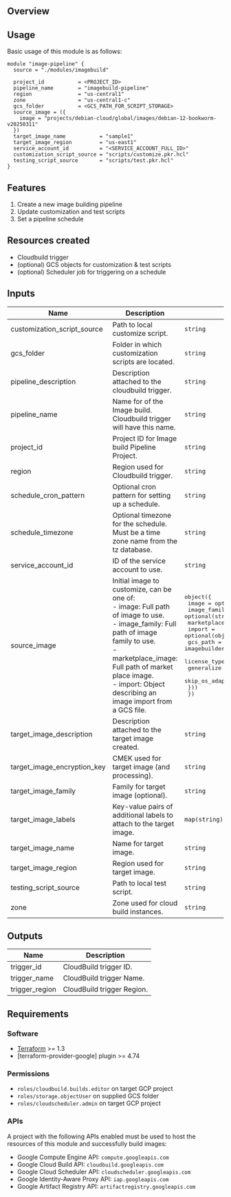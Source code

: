 ## Overview


## Usage

Basic usage of this module is as follows:

```hcl
module "image-pipeline" {
  source = "./modules/imagebuild"

  project_id           = <PROJECT_ID>
  pipeline_name        = "imagebuild-pipeline"
  region               = "us-central1"
  zone                 = "us-central1-c"
  gcs_folder           = <GCS_PATH_FOR_SCRIPT_STORAGE>
  source_image = ({
    image = "projects/debian-cloud/global/images/debian-12-bookworm-v20250311"
  })
  target_image_name           = "sample1"
  target_image_region         = "us-east1"
  service_account_id          = "<SERVICE_ACCOUNT_FULL_ID>"
  customization_script_source = "scripts/customize.pkr.hcl"
  testing_script_source       = "scripts/test.pkr.hcl"
}
```

## Features

1. Create a new image building pipeline
1. Update customization and test scripts
1. Set a pipeline schedule



## Resources created

- Cloudbuild trigger
- (optional) GCS objects for customization & test scripts
- (optional) Scheduler job for triggering on a schedule

## Inputs

| Name | Description | Type | Default | Required |
|------|-------------|------|---------|:--------:|
| customization\_script\_source | Path to local customize script. | `string` | `""` | no |
| gcs\_folder | Folder in which customization scripts are located. | `string` | n/a | yes |
| pipeline\_description | Description attached to the cloudbuild trigger. | `string` | `""` | no |
| pipeline\_name | Name for of the Image build. Cloudbuild trigger will have this name. | `string` | n/a | yes |
| project\_id | Project ID for Image build Pipeline Project. | `string` | n/a | yes |
| region | Region used for Cloudbuild trigger. | `string` | n/a | yes |
| schedule\_cron\_pattern | Optional cron pattern for setting up a schedule. | `string` | `""` | no |
| schedule\_timezone | Optional timezone for the schedule. Must be a time zone name from the tz database. | `string` | `"UTC"` | no |
| service\_account\_id | ID of the service account to use. | `string` | n/a | yes |
| source\_image | Initial image to customize, can be one of:<br/>  - image: Full path of image to use.<br/>  - image\_family: Full path of image family to use.<br/>  - marketplace\_image: Full path of market place image.<br/>  - import: Object describing an image import from a GCS file. | <pre>object({<br/>    image             = optional(string)<br/>    image_family      = optional(string)<br/>    marketplace_image = optional(string)<br/>    import = optional(object({<br/>      gcs_path           = string # imagebuilder-import-source/vmware_ubuntu22.04_ubuntu22.04-server.vmdk<br/>      license_type       = optional(string)<br/>      generalize         = bool<br/>      skip_os_adaptation = bool<br/>    }))<br/>  })</pre> | n/a | yes |
| target\_image\_description | Description attached to the target image created. | `string` | `""` | no |
| target\_image\_encryption\_key | CMEK used for target image (and processing). | `string` | `""` | no |
| target\_image\_family | Family for target image (optional). | `string` | `""` | no |
| target\_image\_labels | Key-value pairs of additional labels to attach to the target image. | `map(string)` | `{}` | no |
| target\_image\_name | Name for target image. | `string` | n/a | yes |
| target\_image\_region | Region used for target image. | `string` | `""` | no |
| testing\_script\_source | Path to local test script. | `string` | `""` | no |
| zone | Zone used for cloud build instances. | `string` | n/a | yes |

## Outputs

| Name | Description |
|------|-------------|
| trigger\_id | CloudBuild trigger ID. |
| trigger\_name | CloudBuild trigger Name. |
| trigger\_region | CloudBuild trigger Region. |

## Requirements

### Software

-   [Terraform](https://www.terraform.io/downloads.html) >= 1.3
-   [terraform-provider-google] plugin >= 4.74

### Permissions

- `roles/cloudbuild.builds.editor` on target GCP project
- `roles/storage.objectUser` on supplied GCS folder
- `roles/cloudscheduler.admin` on target GCP project

### APIs

A project with the following APIs enabled must be used to host the
resources of this module and successfully build images:

- Google Compute Engine API: `compute.googleapis.com`
- Google Cloud Build API: `cloudbuild.googleapis.com`
- Google Cloud Scheduler API: `cloudscheduler.googleapis.com`
- Google Identity-Aware Proxy API: `iap.googleapis.com`
- Google Artifact Registry API: `artifactregistry.googleapis.com`
